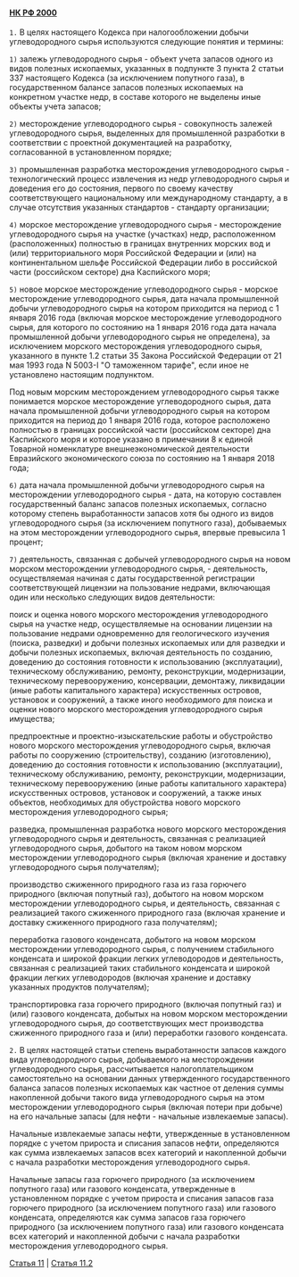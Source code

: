 #### [НК РФ 2000](https://lalawland.github.io/eurasia/russia/taxes)

`1.` В целях настоящего Кодекса при налогообложении добычи углеводородного сырья используются следующие понятия и термины:

`1)` залежь углеводородного сырья - объект учета запасов одного из видов полезных ископаемых, указанных в подпункте 3 пункта 2 статьи 337 настоящего Кодекса (за исключением попутного газа), в государственном балансе запасов полезных ископаемых на конкретном участке недр, в составе которого не выделены иные объекты учета запасов;

`2)` месторождение углеводородного сырья - совокупность залежей углеводородного сырья, выделенных для промышленной разработки в соответствии с проектной документацией на разработку, согласованной в установленном порядке;

`3)` промышленная разработка месторождения углеводородного сырья - технологический процесс извлечения из недр углеводородного сырья и доведения его до состояния, первого по своему качеству соответствующего национальному или международному стандарту, а в случае отсутствия указанных стандартов - стандарту организации;

`4)` морское месторождение углеводородного сырья - месторождение углеводородного сырья на участке (участках) недр, расположенном (расположенных) полностью в границах внутренних морских вод и (или) территориального моря Российской Федерации и (или) на континентальном шельфе Российской Федерации либо в российской части (российском секторе) дна Каспийского моря;

`5)` новое морское месторождение углеводородного сырья - морское месторождение углеводородного сырья, дата начала промышленной добычи углеводородного сырья на котором приходится на период с 1 января 2016 года (включая морское месторождение углеводородного сырья, для которого по состоянию на 1 января 2016 года дата начала промышленной добычи углеводородного сырья не определена), за исключением морского месторождения углеводородного сырья, указанного в пункте 1.2 статьи 35 Закона Российской Федерации от 21 мая 1993 года N 5003-I "О таможенном тарифе", если иное не установлено настоящим подпунктом.

Под новым морским месторождением углеводородного сырья также понимается морское месторождение углеводородного сырья, дата начала промышленной добычи углеводородного сырья на котором приходится на период до 1 января 2016 года, которое расположено полностью в границах российской части (российском секторе) дна Каспийского моря и которое указано в примечании 8 к единой Товарной номенклатуре внешнеэкономической деятельности Евразийского экономического союза по состоянию на 1 января 2018 года;

`6)` дата начала промышленной добычи углеводородного сырья на месторождении углеводородного сырья - дата, на которую составлен государственный баланс запасов полезных ископаемых, согласно которому степень выработанности запасов хотя бы одного из видов углеводородного сырья (за исключением попутного газа), добываемых на этом месторождении углеводородного сырья, впервые превысила 1 процент;

`7)` деятельность, связанная с добычей углеводородного сырья на новом морском месторождении углеводородного сырья, - деятельность, осуществляемая начиная с даты государственной регистрации соответствующей лицензии на пользование недрами, включающая один или несколько следующих видов деятельности:

поиск и оценка нового морского месторождения углеводородного сырья на участке недр, осуществляемые на основании лицензии на пользование недрами одновременно для геологического изучения (поиска, разведки) и добычи полезных ископаемых или для разведки и добычи полезных ископаемых, включая деятельность по созданию, доведению до состояния готовности к использованию (эксплуатации), техническому обслуживанию, ремонту, реконструкции, модернизации, техническому перевооружению, консервации, демонтажу, ликвидации (иные работы капитального характера) искусственных островов, установок и сооружений, а также иного необходимого для поиска и оценки нового морского месторождения углеводородного сырья имущества;

предпроектные и проектно-изыскательские работы и обустройство нового морского месторождения углеводородного сырья, включая работы по сооружению (строительству), созданию (изготовлению), доведению до состояния готовности к использованию (эксплуатации), техническому обслуживанию, ремонту, реконструкции, модернизации, техническому перевооружению (иные работы капитального характера) искусственных островов, установок и сооружений, а также иных объектов, необходимых для обустройства нового морского месторождения углеводородного сырья;

разведка, промышленная разработка нового морского месторождения углеводородного сырья и деятельность, связанная с реализацией углеводородного сырья, добытого на таком новом морском месторождении углеводородного сырья (включая хранение и доставку углеводородного сырья получателям);

производство сжиженного природного газа из газа горючего природного (включая попутный газ), добытого на новом морском месторождении углеводородного сырья, и деятельность, связанная с реализацией такого сжиженного природного газа (включая хранение и доставку сжиженного природного газа получателям);

переработка газового конденсата, добытого на новом морском месторождении углеводородного сырья, с получением стабильного конденсата и широкой фракции легких углеводородов и деятельность, связанная с реализацией таких стабильного конденсата и широкой фракции легких углеводородов (включая хранение и доставку указанных продуктов получателям);

транспортировка газа горючего природного (включая попутный газ) и (или) газового конденсата, добытых на новом морском месторождении углеводородного сырья, до соответствующих мест производства сжиженного природного газа и (или) переработки газового конденсата.

`2.` В целях настоящей статьи степень выработанности запасов каждого вида углеводородного сырья, добываемого на месторождении углеводородного сырья, рассчитывается налогоплательщиком самостоятельно на основании данных утвержденного государственного баланса запасов полезных ископаемых как частное от деления суммы накопленной добычи такого вида углеводородного сырья на этом месторождении углеводородного сырья (включая потери при добыче) на его начальные запасы (для нефти - начальные извлекаемые запасы).

Начальные извлекаемые запасы нефти, утвержденные в установленном порядке с учетом прироста и списания запасов нефти, определяются как сумма извлекаемых запасов всех категорий и накопленной добычи с начала разработки месторождения углеводородного сырья.

Начальные запасы газа горючего природного (за исключением попутного газа) или газового конденсата, утвержденные в установленном порядке с учетом прироста и списания запасов газа горючего природного (за исключением попутного газа) или газового конденсата, определяются как сумма запасов газа горючего природного (за исключением попутного газа) или газового конденсата всех категорий и накопленной добычи с начала разработки месторождения углеводородного сырья.

[Статья 11](https://lalawland.github.io/eurasia/russia/taxes/art11) | [Статья 11.2](https://lalawland.github.io/eurasia/russia/taxes/art11.2)
